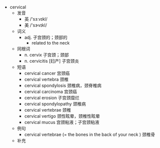 - cervical
  - 发音
    - 英 /'sɜːvɪkl/
    - 美 /'sɝvɪkl/
  - 词义
    - adj. 子宫颈的；颈部的
      - related to the neck
  - 同根词
    - n. cervix 子宫颈；颈部
    - n. cervicitis [妇产] 子宫颈炎
  - 短语
    - cervical cancer 宫颈癌
    - cervical vertebra 颈椎
    - cervical spondylosis 颈椎病，颈脊椎病
    - cervical carcinoma 宫颈癌
    - cervical erosion 子宫颈糜烂
    - cervical spondylopathy 颈椎病
    - cervical vertebrae 颈椎
    - cervical vertigo 颈性眩晕，颈椎性眩晕
    - cervical mucus 宫颈粘液；子宫颈粘液
  - 例句
    - cervical vertebrae (= the bones in the back of your neck ) 颈椎骨
  - 补充